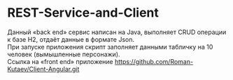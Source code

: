 # REST-Service-and-Client
Данный «back end» сервис написан на Java, выполняет CRUD операции к базе H2, отдаёт данные в формате Json.  
При запуске приложения скрипт заполняет данными табличку на 10 человек (вымышленные персонажи).  
Ссылка на  «front end» приложение <https://github.com/Roman-Kutaev/Client-Angular.git>

